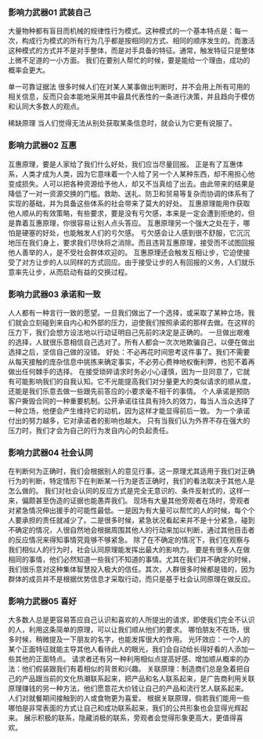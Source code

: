 ### 影响力武器01 武装自己
  大量物种都有盲目而机械的规律性行为模式。这种模式的一个基本特点是：每一次，构成行为模式的所有行为几乎都是按相同的方式、相同的顺序发生的。而激活这种模式的方式并不是对手整体，而是对手具备的特征。通常，触发特征只是整体上微不足道的一小方面。
  我们在要别人帮忙的时候，要是能给一个理由，成功的概率会更大。
  
  单一可靠证据法
  很多时候人们在对某人某事做出判断时，并不会用上所有可用的相关信息，反而只会本能地采用其中最具代表性的一条进行决策，并且趋向于模仿和认同大多数人的观点。

  稀缺原理
  当人们觉得无法从别处获取某条信息时，就会认为它更有说服了。

### 影响力武器02 互惠
  互惠原理，要是人家给了我们什么好处，我们应当尽量回报。
  正是有了互惠体系，人类才成为人类，因为它意味着一个人给了另一个人某种东西，却不用担心他变成损失。人可以把各种资源给予他人，却又不当真给了出去。由此带来的结果是降低了一对一资源交换的门槛。救助、送礼、防卫和贸易等复杂而协调的体系有了实现的基础，并为具备这些体系的社会带来了莫大的好处。
  互惠原理能用作获取他人顺从的有效策略，有些要求，要是没有亏欠感，本来是一定会遭到拒绝的，但是靠着互惠原理，你很容易让别人点头答应。
  互惠原理另一个强大之处在于，哪怕是硬塞的好处，也能触发人们的亏欠感。
  亏欠感会让人感到很不舒服，它沉沉地压在我们身上，要求我们尽快将之消除。而且违背互惠原理，接受而不试图回报他人善举的人，是不受社会群体欢迎的。
  互惠原理还会触发互相让步，它迫使接受了对方让步的人以同样的方式回应。由于接受让步的人有回报的义务，人们就乐意率先让步，从而启动有益的交换过程。

### 影响力武器03 承诺和一致
  人人都有一种言行一致的愿望。一旦我们做出了一个选择，或采取了某种立场，我们就会立刻碰到来自内心和外部的压力，迫使我们按照承诺的那样去做。在这样的压力下，我们会想方设法地以行动证明自己先前的决定是正确的。
  一旦做出艰难的选择，人就很乐意相信自己选对了。所有人都会一次次地欺骗自己，以便在做出选择之后，坚信自己做的没错。
  好处：不必再花时间思考这件事了。我们不需要从每天接触的庞杂信息中挑拣来确定事实，不必劳心费神地权衡利弊，也犯不着再做出任何棘手的选择。
  在接受琐碎请求时务必小心谨慎，因为一旦同意了，它就有可能影响我们的自我认知。它不光能提高我们对分量更大的类似请求的顺从度，还能是我们乐意去做一些跟先前答应的小要求毫不相干的事情。
  个人承诺是预防客户撕毁合同的一种重要机制。公开承诺往往具有持久的效力，每当人当众选择了一种立场，他便会产生维持它的动机，因为这样才能显得前后一致。
  为一个承诺付出的努力越多，它对承诺者的影响也越大。
  只有当我们认为外界不存在强大的压力时，我们才会为自己的行为发自内心的负起责任。

### 影响力武器04 社会认同
  在判断何为正确时，我们会根据别人的意见行事。这一原理尤其适用于我们对正确行为的判断，特定情形下在判断某一行为是否正确时，我们的看法取决于其他人是怎么做的。
  我们对社会认同的反应方式是完全无意识的、条件反射式的，这样一来，偏颇甚至伪造的证据也能愚弄我们。
  现场有大量其他旁观者在场时，旁观者对紧急情况伸出援手的可能性最低。一是因为有大量可以帮忙的人的时候，每个个人要承担的责任就减少了。二是很多时候，紧急状况看起来并不是十分紧急，碰到不确定的情况，人很自然地会根据周围其他人的行动来加以判断，通过其他目击者的反应情况来得知事情究竟够不够紧急。
  除了在不确定的情况下，我们在观察与我们相似人的行为时，社会认同原理能发挥出最大的影响力。
  要是有很多人在做相同的事情，他们必然知道一些我们不知道的事情。尤其在我们并不确定的时候，我们很乐意对这种集体智慧投入极大的信任。其次，人群很多时候都是错的，因为群体的成员并不是根据优势信息才采取行动，而只是基于社会认同原理在做反应。

### 影响力武器05 喜好
  大多数人总是更容易答应自己认识和喜欢的人所提出的请求，即使我们完全不认识的人，利用这条简单的原理，可以让我们顺从他们的要求。
  哪怕朋友不在场，很多时候，稍微提及一下朋友的名字，也能发挥很大的作用。
  光环效应：一个人的某个正面特征就能主导其他人看待此人的眼光，我们会自动给长得好看的人添加一些其他的正面特点。
  请求者还有另一种利用相似点提高好感、增加顺从概率的办法：他们假装跟我们有着相似的背景和兴趣。
  关联原理：制造商们总是急着把自己的产品跟当前的文化热潮联系起来，把产品和名人联系起来，是广告商利用关联原理赚钱的另一种方法，他们愿意花大价钱让自己的产品和流行艺人联系起来。
  人们对就餐期间接触到的人或食物更为喜爱。
  根据关联原理，倘若我们能用一些哪怕是非常表面的方式让自己和成功联系起来，我们的公共形象也会显得光辉起来。
  展示积极的联系，隐藏消极的联系，旁观者会觉得形象更高大，更值得喜欢。
